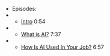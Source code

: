 
* Episodes:
* * [Intro](https://www.youtube.com/watch?v=SugSWhtb3zY) 0:54
* * [What is AI?](https://www.youtube.com/watch?v=jaUHUULyMSU) 7:37
* * [How Is AI Used In Your Job?](https://www.youtube.com/watch?v=NkjYjyLYvII) 6:57
